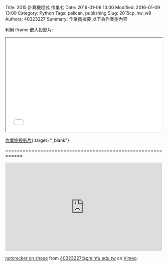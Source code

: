 Title: 2015 計算機程式 作業七
Date: 2016-01-09 13:00
Modified: 2016-01-09 13:00
Category: Python
Tags: pelican, publishing
Slug: 2015cp_hw_w8
Authors: 40323227
Summary: 作業捌摘要
以下為作業捌內容

利用 iframe 嵌入投影片:

<iframe src="simplest6.html" width="500" height="300"></iframe>

[作業捌投影片](simplest8.html){:target="_blank"}


============================================================


<iframe src="https://player.vimeo.com/video/151213342" width="500" height="281" frameborder="0" webkitallowfullscreen mozallowfullscreen allowfullscreen></iframe>
<p><a href="https://vimeo.com/151213342">nutcracker on shape</a> from <a href="https://vimeo.com/user45396653">40323227@gm.nfu.edu.tw</a> on <a href="https://vimeo.com">Vimeo</a>.</p>